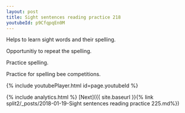 ```yaml
---
layout: post
title: Sight sentences reading practice 218
youtubeId: p9CfqpqEn0M
---
```

 
 
Helps to learn sight words and their spelling.

Opportunitiy to repeat the spelling. 

Practice spelling. 
 
Practice for spelling bee competitions. 
 
{% include youtubePlayer.html id=page.youtubeId %}
 
 
{% include analytics.html %} 
[Next]({{ site.baseurl }}{% link  split2/_posts/2018-01-19-Sight sentences reading practice 225.md%})
 
